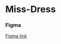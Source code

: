 # Miss-Dress

### Figma
[Figma link](https://www.figma.com/file/oGYp1uoe4EYGY9e0cZa3nu/MissDress?node-id=134%3A493)
